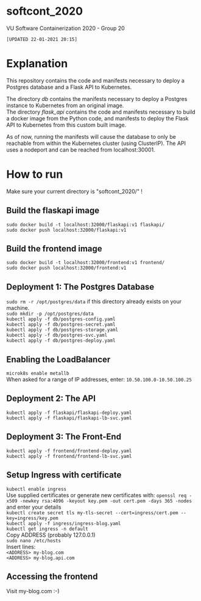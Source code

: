 # softcont_2020  
VU Software Containerization 2020 - Group 20  

`[UPDATED 22-01-2021 20:15]`  

# Explanation  

This repository contains the code and manifests necessary to deploy a Postgres database and a Flask API to Kubernetes.  

The directory *db* contains the manifests necessary to deploy a Postgres instance to Kubernetes from an original image.  
The directory *flask_api* contains the code and manifests necessary to build a docker image from the Python code, and manifests to deploy the Flask API to Kubernetes from this custom built image.  

As of now, running the manifests will cause the database to only be reachable from within the Kubernetes cluster (using ClusterIP). The API uses a nodeport and can be reached from localhost:30001.  

# How to run
Make sure your current directory is "softcont_2020/" !

## Build the flaskapi image
`sudo docker build -t localhost:32000/flaskapi:v1 flaskapi/`  
`sudo docker push localhost:32000/flaskapi:v1`  

## Build the frontend image
`sudo docker build -t localhost:32000/frontend:v1 frontend/`  
`sudo docker push localhost:32000/frontend:v1`  

## Deployment 1: The Postgres Database
`sudo rm -r /opt/postgres/data` if this directory already exists on your machine.  
`sudo mkdir -p /opt/postgres/data`  
`kubectl apply -f db/postgres-config.yaml`  
`kubectl apply -f db/postgres-secret.yaml`  
`kubectl apply -f db/postgres-storage.yaml`  
`kubectl apply -f db/postgres-svc.yaml`  
`kubectl apply -f db/postgres-deploy.yaml`  

## Enabling the LoadBalancer
`microk8s enable metallb`  
When asked for a range of IP addresses, enter:
`10.50.100.0-10.50.100.25`  

## Deployment 2: The API
`kubectl apply -f flaskapi/flaskapi-deploy.yaml`  
`kubectl apply -f flaskapi/flaskapi-lb-svc.yaml`   

## Deployment 3: The Front-End
`kubectl apply -f frontend/frontend-deploy.yaml`  
`kubectl apply -f frontend/frontend-lb-svc.yaml `  

## Setup Ingress with certificate
`kubectl enable ingress`  
Use supplied certificates or generate new certificates with:
`openssl req -x509 -newkey rsa:4096 -keyout key.pem -out cert.pem -days 365 -nodes` and enter your details  
`kubectl create secret tls my-tls-secret --cert=ingress/cert.pem --key=ingress/key.pem`  
`kubectl apply -f ingress/ingress-blog.yaml`  
`kubectl get ingress -n default`  
Copy ADDRESS (probably 127.0.0.1)  
`sudo nano /etc/hosts`  
Insert lines:  
`<ADDRESS> my-blog.com`  
`<ADDRESS> my-blog.api.com`  

## Accessing the frontend
Visit my-blog.com :-)
